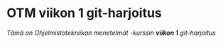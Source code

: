 <h1>OTM viikon 1 git-harjoitus</h1>

_Tämä on Ohjelmistotekniikan menetelmät -kurssin **viikon 1** git-harjoitus_
